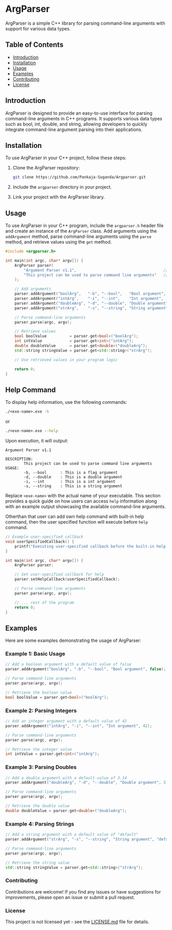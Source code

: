 # ArgParser

ArgParser is a simple C++ library for parsing command-line arguments with support for various data types.

## Table of Contents

- [Introduction](#introduction)
- [Installation](#installation)
- [Usage](#usage)
- [Examples](#examples)
- [Contributing](#contributing)
- [License](#license)

## Introduction

ArgParser is designed to provide an easy-to-use interface for parsing command-line arguments in C++ programs. It supports various data types such as bool, int, double, and string, allowing developers to quickly integrate command-line argument parsing into their applications.

## Installation

To use ArgParser in your C++ project, follow these steps:

1. Clone the ArgParser repository:

    ```bash
    git clone https://github.com/Pankaja-Suganda/Argparser.git
    ```

2. Include the `argparser` directory in your project.

3. Link your project with the ArgParser library.

## Usage

To use ArgParser in your C++ program, include the `argparser.h` header file and create an instance of the `ArgParser` class. Add arguments using the `addArgument` method, parse command-line arguments using the `parse` method, and retrieve values using the `get` method.

```cpp
#include <argparser.h>

int main(int argc, char* argv[]) {
    ArgParser parser(
        "Argument Parser v1.1",                                      // Project name
        "This project can be used to parse command line arguments"   // Description
    );

    // Add arguments
    parser.addArgument("boolArg",   "-b", "--bool",   "Bool argument",   false);
    parser.addArgument("intArg",    "-i", "--int",    "Int argument",    12);
    parser.addArgument("doubleArg", "-d", "--double", "Double argument", 12.23);
    parser.addArgument("strArg",    "-s", "--string", "String argument", "default");

    // Parse command-line arguments
    parser.parse(argc, argv);

    // Retrieve values 
    bool boolValue          = parser.get<bool>("boolArg");
    int intValue            = parser.get<int>("intArg");
    double doubleValue      = parser.get<double>("doubleArg");
    std::string stringValue = parser.get<std::string>("strArg");

    // Use retrieved values in your program logic

    return 0;
}
```

## Help Command
To display help information, use the following commands:

```cmd
./<exe-name>.exe -h 
```
or
```cmd
./<exe-name>.exe --help
```

Upon execution, it will output:
```
Argument Parser v1.1

DESCRIPTION:
        This project can be used to parse command line arguments
USAGE:
        -b, --bool      : This is a flag argument
        -d, --double    : This is a double argument
        -i, --int       : This is a int argument
        -s, --string    : This is a string argument
```
Replace `<exe-name>` with the actual name of your executable. This section provides a quick guide on how users can access `help` information along with an example output showcasing the available command-line arguments.

Otherthan that user can add own help command with built-in help command, then the user specified function will execute before `help` command.

```cpp
// Example user-specified callback
void userSpecifiedCallback() {
    printf("Executing user-specified callback before the built-in help command.");
}

int main(int argc, char* argv[]) {
    ArgParser parser;

    // Set user-specified callback for help
    parser.setHelpCallback(userSpecifiedCallback);

    // Parse command-line arguments
    parser.parse(argc, argv);

    // ... rest of the program
    return 0;
}
```

## Examples

Here are some examples demonstrating the usage of ArgParser:

### Example 1: Basic Usage
```cpp
// Add a boolean argument with a default value of false
parser.addArgument("boolArg", "-b", "--bool", "Bool argument", false);

// Parse command-line arguments
parser.parse(argc, argv);

// Retrieve the boolean value
bool boolValue = parser.get<bool>("boolArg");
```

### Example 2: Parsing Integers
```cpp
// Add an integer argument with a default value of 42
parser.addArgument("intArg", "-i", "--int", "Int argument", 42);

// Parse command-line arguments
parser.parse(argc, argv);

// Retrieve the integer value
int intValue = parser.get<int>("intArg");
```

### Example 3: Parsing Doubles
```cpp
// Add a double argument with a default value of 3.14
parser.addArgument("doubleArg", "-d", "--double", "Double argument", 3.14);

// Parse command-line arguments
parser.parse(argc, argv);

// Retrieve the double value
double doubleValue = parser.get<double>("doubleArg");
```

### Example 4: Parsing Strings
```cpp
// Add a string argument with a default value of "default"
parser.addArgument("strArg", "-s", "--string", "String argument", "default");

// Parse command-line arguments
parser.parse(argc, argv);

// Retrieve the string value
std::string stringValue = parser.get<std::string>("strArg");
```
### Contributing

Contributions are welcome! If you find any issues or have suggestions for improvements, please open an issue or submit a pull request.

### License

This project is not licensed yet - see the [LICENSE.md](LICENSE) file for details.

